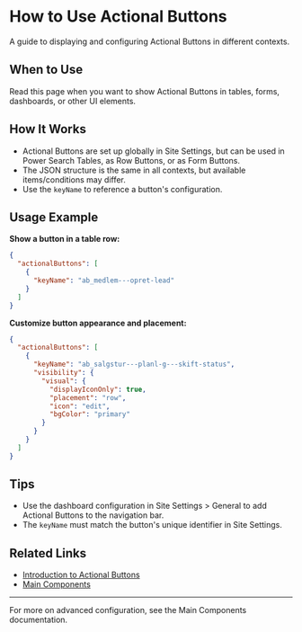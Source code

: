 # How to Use Actional Buttons

A guide to displaying and configuring Actional Buttons in different contexts.

## When to Use
Read this page when you want to show Actional Buttons in tables, forms, dashboards, or other UI elements.

## How It Works
- Actional Buttons are set up globally in Site Settings, but can be used in Power Search Tables, as Row Buttons, or as Form Buttons.
- The JSON structure is the same in all contexts, but available items/conditions may differ.
- Use the `keyName` to reference a button's configuration.

## Usage Example
**Show a button in a table row:**
```json
{
  "actionalButtons": [
    {
      "keyName": "ab_medlem---opret-lead"
    }
  ]
}
```

**Customize button appearance and placement:**
```json
{
  "actionalButtons": [
    {
      "keyName": "ab_salgstur---planl-g---skift-status",
      "visibility": {
        "visual": {
          "displayIconOnly": true,
          "placement": "row",
          "icon": "edit",
          "bgColor": "primary"
        }
      }
    }
  ]
}
```

## Tips
- Use the dashboard configuration in Site Settings > General to add Actional Buttons to the navigation bar.
- The `keyName` must match the button's unique identifier in Site Settings.

## Related Links
- [Introduction to Actional Buttons](introduction.md)
- [Main Components](components/components.md)

---

For more on advanced configuration, see the Main Components documentation.
